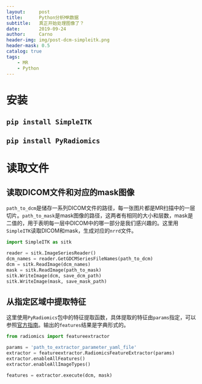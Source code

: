 ```yaml
---
layout:     post
title:      Python分析MR数据
subtitle:   真正开始处理图像了？
date:       2019-09-24
author:     Carno
header-img: img/post-dcm-simpleitk.png
header-mask: 0.5
catalog: true
tags:
    - MR
    - Python
---
```


# 安装

## `pip install SimpleITK`

## `pip install PyRadiomics`
 
# 读取文件

## 读取DICOM文件和对应的mask图像

`path_to_dcm`是储存一系列DICOM文件的路径，每一张图片都是MR扫描中的一层切片。`path_to_mask`是mask图像的路径，这两者有相同的大小和层数，mask是二值的，用于表明每一层中DICOM中的哪一部分是我们感兴趣的。这里用`SimpleITK`读取DICOM和mask，生成对应的`nrrd`文件。

```python
import SimpleITK as sitk

reader = sitk.ImageSeriesReader()
dcm_names = reader.GetGDCMSeriesFileNames(path_to_dcm)
dcm = sitk.ReadImage(dcm_names)
mask = sitk.ReadImage(path_to_mask)
sitk.WriteImage(dcm, save_dcm_path)
sitk.WriteImage(mask, save_mask_path)
```

## 从指定区域中提取特征

这里使用`PyRadiomics`包中的特征提取函数，具体提取的特征由`params`指定，可以参照[官方指南](https://pyradiomics.readthedocs.io/en/latest/customization.html#parameter-file)。输出的`features`结果是字典形式的。

```python
from radiomics import featureextractor

params = 'path_to_extractor_parameter_yaml_file'
extractor = featureextractor.RadiomicsFeatureExtractor(params)
extractor.enableAllFeatures()
extractor.enableAllImageTypes()

features = extractor.execute(dcm, mask)
```